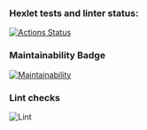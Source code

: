 ### Hexlet tests and linter status:
[![Actions Status](https://github.com/oddzye/frontend-project-lvl1/workflows/hexlet-check/badge.svg)](https://github.com/oddzye/frontend-project-lvl1/actions)

### Maintainability Badge
[![Maintainability](https://api.codeclimate.com/v1/badges/a99a88d28ad37a79dbf6/maintainability)](https://codeclimate.com/github/codeclimate/codeclimate/maintainability)

### Lint checks
![Lint](https://github.com/oddzye/frontend-project-lvl1/actions/workflows/lint-check.yml/badge.svg)